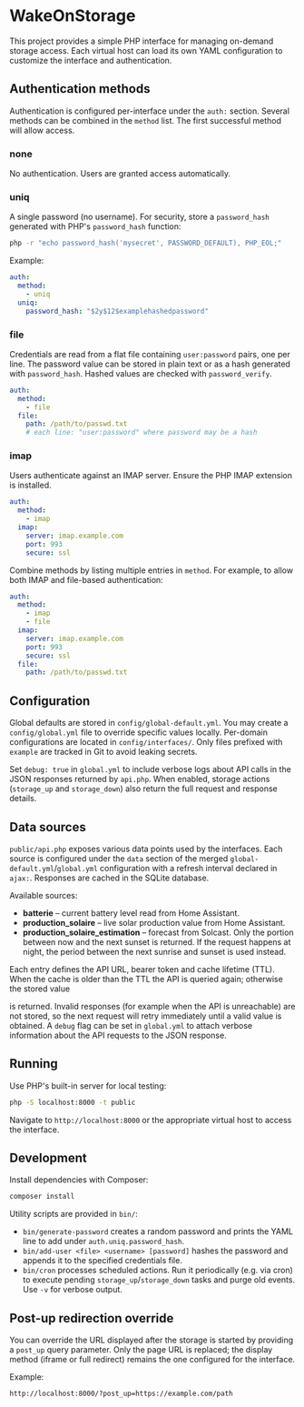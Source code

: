 # WakeOnStorage

This project provides a simple PHP interface for managing on-demand storage
access. Each virtual host can load its own YAML configuration to customize the
interface and authentication.

## Authentication methods

Authentication is configured per-interface under the `auth:` section. Several
methods can be combined in the `method` list. The first successful method will
allow access.

### none
No authentication. Users are granted access automatically.

### uniq
A single password (no username). For security, store a `password_hash` generated
with PHP's `password_hash` function:

```bash
php -r "echo password_hash('mysecret', PASSWORD_DEFAULT), PHP_EOL;"
```

Example:

```yaml
auth:
  method:
    - uniq
  uniq:
    password_hash: "$2y$12$examplehashedpassword"
```

### file
Credentials are read from a flat file containing `user:password` pairs, one per
line. The password value can be stored in plain text or as a hash generated with
`password_hash`. Hashed values are checked with `password_verify`.

```yaml
auth:
  method:
    - file
  file:
    path: /path/to/passwd.txt
    # each line: "user:password" where password may be a hash
```

### imap
Users authenticate against an IMAP server. Ensure the PHP IMAP extension is
installed.

```yaml
auth:
  method:
    - imap
  imap:
    server: imap.example.com
    port: 993
    secure: ssl
```

Combine methods by listing multiple entries in `method`. For example, to allow
both IMAP and file-based authentication:

```yaml
auth:
  method:
    - imap
    - file
  imap:
    server: imap.example.com
    port: 993
    secure: ssl
  file:
    path: /path/to/passwd.txt
```

## Configuration
Global defaults are stored in `config/global-default.yml`. You may create a
`config/global.yml` file to override specific values locally. Per-domain
configurations are located in `config/interfaces/`. Only files prefixed with
`example` are tracked in Git to avoid leaking secrets.

Set `debug: true` in `global.yml` to include verbose logs about API calls in the
JSON responses returned by `api.php`. When enabled, storage actions (`storage_up`
and `storage_down`) also return the full request and response details.

## Data sources

`public/api.php` exposes various data points used by the interfaces. Each source
is configured under the `data` section of the merged `global-default.yml`/`global.yml`
configuration with a refresh
interval declared in `ajax:`. Responses are cached in the SQLite database.

Available sources:

- **batterie** – current battery level read from Home&nbsp;Assistant.
- **production_solaire** – live solar production value from Home&nbsp;Assistant.
- **production_solaire_estimation** – forecast from Solcast. Only the portion
  between now and the next sunset is returned. If the request happens at night,
  the period between the next sunrise and sunset is used instead.

Each entry defines the API URL, bearer token and cache lifetime (TTL). When the
cache is older than the TTL the API is queried again; otherwise the stored value

is returned. Invalid responses (for example when the API is unreachable) are not
stored, so the next request will retry immediately until a valid value is
obtained. A `debug` flag can be set in `global.yml` to attach verbose
information about the API requests to the JSON response.

## Running
Use PHP's built-in server for local testing:

```bash
php -S localhost:8000 -t public
```

Navigate to `http://localhost:8000` or the appropriate virtual host to access
the interface.

## Development

Install dependencies with Composer:

```bash
composer install
```

Utility scripts are provided in `bin/`:

- `bin/generate-password` creates a random password and prints the YAML line to
  add under `auth.uniq.password_hash`.
- `bin/add-user <file> <username> [password]` hashes the password and appends it
  to the specified credentials file.
- `bin/cron` processes scheduled actions. Run it periodically (e.g. via cron)
  to execute pending `storage_up`/`storage_down` tasks and purge old events. Use
  `-v` for verbose output.

## Post-up redirection override

You can override the URL displayed after the storage is started by providing a
`post_up` query parameter. Only the page URL is replaced; the display method
(iframe or full redirect) remains the one configured for the interface.

Example:

```
http://localhost:8000/?post_up=https://example.com/path
```
